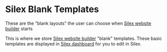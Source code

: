 # Silex Blank Templates

These are the "blank layouts" the user can choose when [Silex website builder](http://www.silex.me/) starts

This is where we store [Silex website builder](https://www.silex.me) "blank" templates. These basic templates are displayed in [Silex dashboard](https://github.com/silexlabs/Silex/wiki/Dashboard) for you to edit in Silex.
